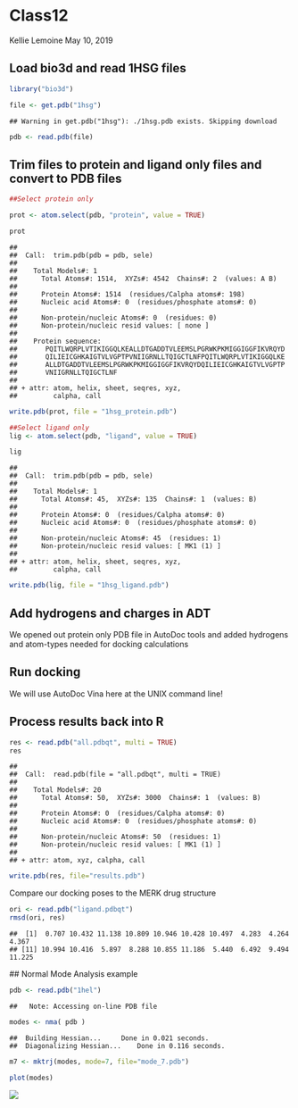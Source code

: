 Class12
================
Kellie Lemoine
May 10, 2019

Load bio3d and read 1HSG files
------------------------------

``` r
library("bio3d")

file <- get.pdb("1hsg")
```

    ## Warning in get.pdb("1hsg"): ./1hsg.pdb exists. Skipping download

``` r
pdb <- read.pdb(file)
```

Trim files to protein and ligand only files and convert to PDB files
--------------------------------------------------------------------

``` r
##Select protein only

prot <- atom.select(pdb, "protein", value = TRUE)

prot
```

    ## 
    ##  Call:  trim.pdb(pdb = pdb, sele)
    ## 
    ##    Total Models#: 1
    ##      Total Atoms#: 1514,  XYZs#: 4542  Chains#: 2  (values: A B)
    ## 
    ##      Protein Atoms#: 1514  (residues/Calpha atoms#: 198)
    ##      Nucleic acid Atoms#: 0  (residues/phosphate atoms#: 0)
    ## 
    ##      Non-protein/nucleic Atoms#: 0  (residues: 0)
    ##      Non-protein/nucleic resid values: [ none ]
    ## 
    ##    Protein sequence:
    ##       PQITLWQRPLVTIKIGGQLKEALLDTGADDTVLEEMSLPGRWKPKMIGGIGGFIKVRQYD
    ##       QILIEICGHKAIGTVLVGPTPVNIIGRNLLTQIGCTLNFPQITLWQRPLVTIKIGGQLKE
    ##       ALLDTGADDTVLEEMSLPGRWKPKMIGGIGGFIKVRQYDQILIEICGHKAIGTVLVGPTP
    ##       VNIIGRNLLTQIGCTLNF
    ## 
    ## + attr: atom, helix, sheet, seqres, xyz,
    ##         calpha, call

``` r
write.pdb(prot, file = "1hsg_protein.pdb")
```

``` r
##Select ligand only
lig <- atom.select(pdb, "ligand", value = TRUE)

lig
```

    ## 
    ##  Call:  trim.pdb(pdb = pdb, sele)
    ## 
    ##    Total Models#: 1
    ##      Total Atoms#: 45,  XYZs#: 135  Chains#: 1  (values: B)
    ## 
    ##      Protein Atoms#: 0  (residues/Calpha atoms#: 0)
    ##      Nucleic acid Atoms#: 0  (residues/phosphate atoms#: 0)
    ## 
    ##      Non-protein/nucleic Atoms#: 45  (residues: 1)
    ##      Non-protein/nucleic resid values: [ MK1 (1) ]
    ## 
    ## + attr: atom, helix, sheet, seqres, xyz,
    ##         calpha, call

``` r
write.pdb(lig, file = "1hsg_ligand.pdb")
```

Add hydrogens and charges in ADT
--------------------------------

We opened out protein only PDB file in AutoDoc tools and added hydrogens and atom-types needed for docking calculations

Run docking
-----------

We will use AutoDoc Vina here at the UNIX command line!

Process results back into R
---------------------------

``` r
res <- read.pdb("all.pdbqt", multi = TRUE)
res
```

    ## 
    ##  Call:  read.pdb(file = "all.pdbqt", multi = TRUE)
    ## 
    ##    Total Models#: 20
    ##      Total Atoms#: 50,  XYZs#: 3000  Chains#: 1  (values: B)
    ## 
    ##      Protein Atoms#: 0  (residues/Calpha atoms#: 0)
    ##      Nucleic acid Atoms#: 0  (residues/phosphate atoms#: 0)
    ## 
    ##      Non-protein/nucleic Atoms#: 50  (residues: 1)
    ##      Non-protein/nucleic resid values: [ MK1 (1) ]
    ## 
    ## + attr: atom, xyz, calpha, call

``` r
write.pdb(res, file="results.pdb")
```

Compare our docking poses to the MERK drug structure

``` r
ori <- read.pdb("ligand.pdbqt")
rmsd(ori, res)
```

    ##  [1]  0.707 10.432 11.138 10.809 10.946 10.428 10.497  4.283  4.264  4.367
    ## [11] 10.994 10.416  5.897  8.288 10.855 11.186  5.440  6.492  9.494 11.225

\#\# Normal Mode Analysis example

``` r
pdb <- read.pdb("1hel")
```

    ##   Note: Accessing on-line PDB file

``` r
modes <- nma( pdb )
```

    ##  Building Hessian...     Done in 0.021 seconds.
    ##  Diagonalizing Hessian...    Done in 0.116 seconds.

``` r
m7 <- mktrj(modes, mode=7, file="mode_7.pdb")
```

``` r
plot(modes)
```

![](Class12_files/figure-markdown_github/unnamed-chunk-8-1.png)
